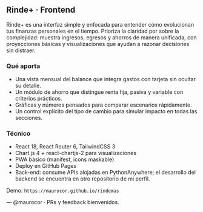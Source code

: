 ## Rinde+ · Frontend

Rinde+ es una interfaz simple y enfocada para entender cómo evolucionan tus finanzas personales en el tiempo. Prioriza la claridad por sobre la complejidad: muestra ingresos, egresos y ahorros de manera unificada, con proyecciones básicas y visualizaciones que ayudan a razonar decisiones sin distraer.

### Qué aporta
- Una vista mensual del balance que integra gastos con tarjeta sin ocultar su detalle.
- Un módulo de ahorro que distingue renta fija, pasiva y variable con criterios prácticos.
- Gráficas y números pensados para comparar escenarios rápidamente.
- Un control explícito del tipo de cambio para simular impacto en todas las secciones.

### Técnico
- React 18, React Router 6, TailwindCSS 3
- Chart.js 4 + react-chartjs-2 para visualizaciones
- PWA básico (manifest, icons maskable)
- Deploy en GitHub Pages
- Back-end: consume APIs alojadas en PythonAnywhere; el desarrollo del backend se encuentra en otro repositorio de mi perfil.


Demo: `https://maurocor.github.io/rindemas`

— @maurocor · PRs y feedback bienvenidos.